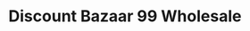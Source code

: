 ---
title: "Discount Bazaar 99 Wholesale"
url: /bina/discount-bazaar-99-wholesale/
shop: supermarket
---
